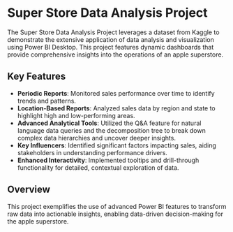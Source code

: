 # Super Store Data Analysis Project

The Super Store Data Analysis Project leverages a dataset from Kaggle to demonstrate the extensive application of data analysis and visualization using Power BI Desktop. This project features dynamic dashboards that provide comprehensive insights into the operations of an apple superstore.

## Key Features

- **Periodic Reports**: Monitored sales performance over time to identify trends and patterns.
- **Location-Based Reports**: Analyzed sales data by region and state to highlight high and low-performing areas.
- **Advanced Analytical Tools**: Utilized the Q&A feature for natural language data queries and the decomposition tree to break down complex data hierarchies and uncover deeper insights.
- **Key Influencers**: Identified significant factors impacting sales, aiding stakeholders in understanding performance drivers.
- **Enhanced Interactivity**: Implemented tooltips and drill-through functionality for detailed, contextual exploration of data.

## Overview

This project exemplifies the use of advanced Power BI features to transform raw data into actionable insights, enabling data-driven decision-making for the apple superstore.
